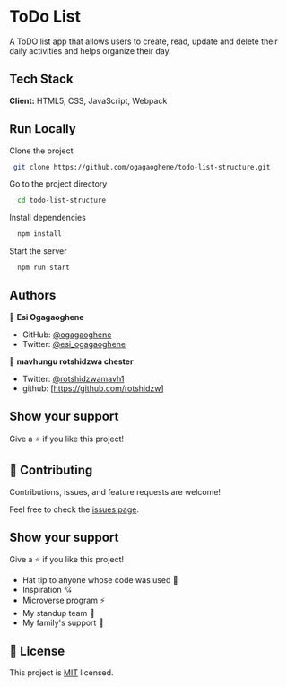 # ToDo List
A ToDO list app that allows users to create, read, update and delete their daily activities and helps organize their day. 

## Tech Stack

**Client:** HTML5, CSS, JavaScript, Webpack

## Run Locally
Clone the project

```bash
 git clone https://github.com/ogagaoghene/todo-list-structure.git
```
Go to the project directory

```bash
  cd todo-list-structure
```
Install dependencies

```bash
  npm install
```

Start the server

```bash
  npm run start
```

## Authors

👤 **Esi Ogagaoghene**

- GitHub: [@ogagaoghene](https://github.com/ogagaoghene)
- Twitter: [@esi_ogagaoghene](https://twitter.com/esi.ogaga)

👤 **mavhungu rotshidzwa chester**
- Twitter: [@rotshidzwamavh1](https://twitter.com/rotshidzwamavh1)
- github: [https://github.com/rotshidzw]

## Show your support

Give a ⭐️ if you like this project!

## 🤝 Contributing
Contributions, issues, and feature requests are welcome!

Feel free to check the [issues page](../../issues/).

## Show your support
Give a ⭐️ if you like this project!

- Hat tip to anyone whose code was used 🔰
- Inspiration 💘
- Microverse program ⚡
- My standup team 🏹
- My family's support 🙌

## 📝 License

This project is [MIT](./MIT.md) licensed.


